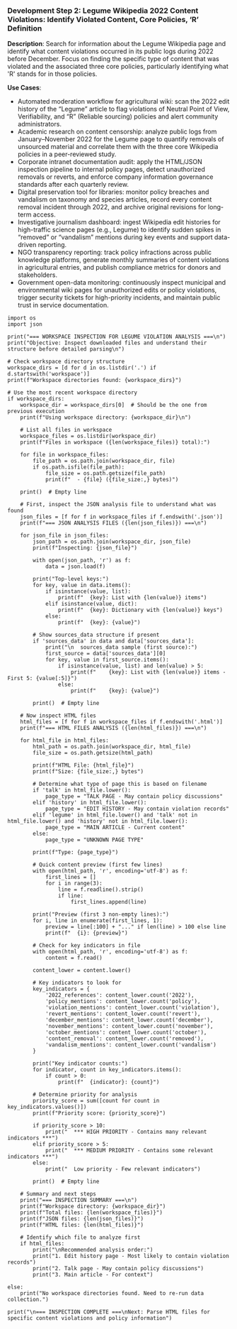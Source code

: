### Development Step 2: Legume Wikipedia 2022 Content Violations: Identify Violated Content, Core Policies, ‘R’ Definition

**Description**: Search for information about the Legume Wikipedia page and identify what content violations occurred in its public logs during 2022 before December. Focus on finding the specific type of content that was violated and the associated three core policies, particularly identifying what 'R' stands for in those policies.

**Use Cases**:
- Automated moderation workflow for agricultural wiki: scan the 2022 edit history of the “Legume” article to flag violations of Neutral Point of View, Verifiability, and “R” (Reliable sourcing) policies and alert community administrators.
- Academic research on content censorship: analyze public logs from January–November 2022 for the Legume page to quantify removals of unsourced material and correlate them with the three core Wikipedia policies in a peer-reviewed study.
- Corporate intranet documentation audit: apply the HTML/JSON inspection pipeline to internal policy pages, detect unauthorized removals or reverts, and enforce company information governance standards after each quarterly review.
- Digital preservation tool for libraries: monitor policy breaches and vandalism on taxonomy and species articles, record every content removal incident through 2022, and archive original revisions for long-term access.
- Investigative journalism dashboard: ingest Wikipedia edit histories for high-traffic science pages (e.g., Legume) to identify sudden spikes in “removed” or “vandalism” mentions during key events and support data-driven reporting.
- NGO transparency reporting: track policy infractions across public knowledge platforms, generate monthly summaries of content violations in agricultural entries, and publish compliance metrics for donors and stakeholders.
- Government open-data monitoring: continuously inspect municipal and environmental wiki pages for unauthorized edits or policy violations, trigger security tickets for high-priority incidents, and maintain public trust in service documentation.

```
import os
import json

print("=== WORKSPACE INSPECTION FOR LEGUME VIOLATION ANALYSIS ===\n")
print("Objective: Inspect downloaded files and understand their structure before detailed parsing\n")

# Check workspace directory structure
workspace_dirs = [d for d in os.listdir('.') if d.startswith('workspace')]
print(f"Workspace directories found: {workspace_dirs}")

# Use the most recent workspace directory
if workspace_dirs:
    workspace_dir = workspace_dirs[0]  # Should be the one from previous execution
    print(f"Using workspace directory: {workspace_dir}\n")
    
    # List all files in workspace
    workspace_files = os.listdir(workspace_dir)
    print(f"Files in workspace ({len(workspace_files)} total):")
    
    for file in workspace_files:
        file_path = os.path.join(workspace_dir, file)
        if os.path.isfile(file_path):
            file_size = os.path.getsize(file_path)
            print(f"  - {file} ({file_size:,} bytes)")
    
    print()  # Empty line
    
    # First, inspect the JSON analysis file to understand what was found
    json_files = [f for f in workspace_files if f.endswith('.json')]
    print(f"=== JSON ANALYSIS FILES ({len(json_files)}) ===\n")
    
    for json_file in json_files:
        json_path = os.path.join(workspace_dir, json_file)
        print(f"Inspecting: {json_file}")
        
        with open(json_path, 'r') as f:
            data = json.load(f)
        
        print("Top-level keys:")
        for key, value in data.items():
            if isinstance(value, list):
                print(f"  {key}: List with {len(value)} items")
            elif isinstance(value, dict):
                print(f"  {key}: Dictionary with {len(value)} keys")
            else:
                print(f"  {key}: {value}")
        
        # Show sources_data structure if present
        if 'sources_data' in data and data['sources_data']:
            print("\n  sources_data sample (first source):")
            first_source = data['sources_data'][0]
            for key, value in first_source.items():
                if isinstance(value, list) and len(value) > 5:
                    print(f"    {key}: List with {len(value)} items - First 5: {value[:5]}")
                else:
                    print(f"    {key}: {value}")
        
        print()  # Empty line
    
    # Now inspect HTML files
    html_files = [f for f in workspace_files if f.endswith('.html')]
    print(f"=== HTML FILES ANALYSIS ({len(html_files)}) ===\n")
    
    for html_file in html_files:
        html_path = os.path.join(workspace_dir, html_file)
        file_size = os.path.getsize(html_path)
        
        print(f"HTML File: {html_file}")
        print(f"Size: {file_size:,} bytes")
        
        # Determine what type of page this is based on filename
        if 'talk' in html_file.lower():
            page_type = "TALK PAGE - May contain policy discussions"
        elif 'history' in html_file.lower():
            page_type = "EDIT HISTORY - May contain violation records"
        elif 'legume' in html_file.lower() and 'talk' not in html_file.lower() and 'history' not in html_file.lower():
            page_type = "MAIN ARTICLE - Current content"
        else:
            page_type = "UNKNOWN PAGE TYPE"
        
        print(f"Type: {page_type}")
        
        # Quick content preview (first few lines)
        with open(html_path, 'r', encoding='utf-8') as f:
            first_lines = []
            for i in range(3):
                line = f.readline().strip()
                if line:
                    first_lines.append(line)
        
        print("Preview (first 3 non-empty lines):")
        for i, line in enumerate(first_lines, 1):
            preview = line[:100] + "..." if len(line) > 100 else line
            print(f"  {i}: {preview}")
        
        # Check for key indicators in file
        with open(html_path, 'r', encoding='utf-8') as f:
            content = f.read()
        
        content_lower = content.lower()
        
        # Key indicators to look for
        key_indicators = {
            '2022_references': content_lower.count('2022'),
            'policy_mentions': content_lower.count('policy'),
            'violation_mentions': content_lower.count('violation'),
            'revert_mentions': content_lower.count('revert'),
            'december_mentions': content_lower.count('december'),
            'november_mentions': content_lower.count('november'),
            'october_mentions': content_lower.count('october'),
            'content_removal': content_lower.count('removed'),
            'vandalism_mentions': content_lower.count('vandalism')
        }
        
        print("Key indicator counts:")
        for indicator, count in key_indicators.items():
            if count > 0:
                print(f"  {indicator}: {count}")
        
        # Determine priority for analysis
        priority_score = sum([count for count in key_indicators.values()])
        print(f"Priority score: {priority_score}")
        
        if priority_score > 10:
            print("  *** HIGH PRIORITY - Contains many relevant indicators ***")
        elif priority_score > 5:
            print("  *** MEDIUM PRIORITY - Contains some relevant indicators ***")
        else:
            print("  Low priority - Few relevant indicators")
        
        print()  # Empty line
    
    # Summary and next steps
    print("=== INSPECTION SUMMARY ===\n")
    print(f"Workspace directory: {workspace_dir}")
    print(f"Total files: {len(workspace_files)}")
    print(f"JSON files: {len(json_files)}")
    print(f"HTML files: {len(html_files)}")
    
    # Identify which file to analyze first
    if html_files:
        print("\nRecommended analysis order:")
        print("1. Edit history page - Most likely to contain violation records")
        print("2. Talk page - May contain policy discussions")
        print("3. Main article - For context")
    
else:
    print("No workspace directories found. Need to re-run data collection.")

print("\n=== INSPECTION COMPLETE ===\nNext: Parse HTML files for specific content violations and policy information")
```